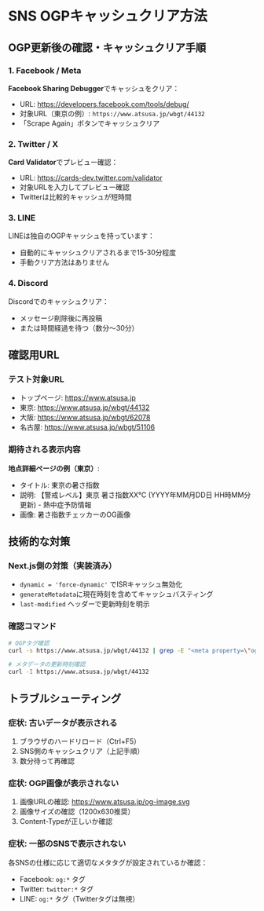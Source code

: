 # SNS OGPキャッシュクリア方法

## OGP更新後の確認・キャッシュクリア手順

### 1. Facebook / Meta
**Facebook Sharing Debugger**でキャッシュをクリア：
- URL: https://developers.facebook.com/tools/debug/
- 対象URL（東京の例）: `https://www.atsusa.jp/wbgt/44132`
- 「Scrape Again」ボタンでキャッシュクリア

### 2. Twitter / X
**Card Validator**でプレビュー確認：
- URL: https://cards-dev.twitter.com/validator
- 対象URLを入力してプレビュー確認
- Twitterは比較的キャッシュが短時間

### 3. LINE
LINEは独自のOGPキャッシュを持っています：
- 自動的にキャッシュクリアされるまで15-30分程度
- 手動クリア方法はありません

### 4. Discord
Discordでのキャッシュクリア：
- メッセージ削除後に再投稿
- または時間経過を待つ（数分～30分）

## 確認用URL

### テスト対象URL
- トップページ: https://www.atsusa.jp
- 東京: https://www.atsusa.jp/wbgt/44132  
- 大阪: https://www.atsusa.jp/wbgt/62078
- 名古屋: https://www.atsusa.jp/wbgt/51106

### 期待される表示内容
**地点詳細ページの例（東京）**:
- タイトル: 東京の暑さ指数
- 説明: 【警戒レベル】東京 暑さ指数XX°C (YYYY年MM月DD日 HH時MM分更新) - 熱中症予防情報
- 画像: 暑さ指数チェッカーのOG画像

## 技術的な対策

### Next.js側の対策（実装済み）
- `dynamic = 'force-dynamic'` でISRキャッシュ無効化
- `generateMetadata`に現在時刻を含めてキャッシュバスティング
- `last-modified` ヘッダーで更新時刻を明示

### 確認コマンド
```bash
# OGPタグ確認
curl -s https://www.atsusa.jp/wbgt/44132 | grep -E "<meta property=\"og:"

# メタデータの更新時刻確認
curl -I https://www.atsusa.jp/wbgt/44132
```

## トラブルシューティング

### 症状: 古いデータが表示される
1. ブラウザのハードリロード（Ctrl+F5）
2. SNS側のキャッシュクリア（上記手順）
3. 数分待って再確認

### 症状: OGP画像が表示されない
1. 画像URLの確認: https://www.atsusa.jp/og-image.svg
2. 画像サイズの確認（1200x630推奨）
3. Content-Typeが正しいか確認

### 症状: 一部のSNSで表示されない
各SNSの仕様に応じて適切なメタタグが設定されているか確認：
- Facebook: `og:*` タグ
- Twitter: `twitter:*` タグ  
- LINE: `og:*` タグ（Twitterタグは無視）